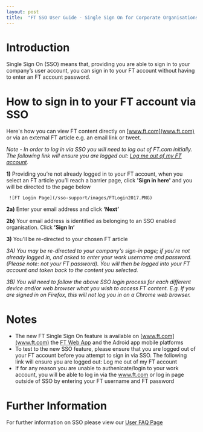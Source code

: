 ```yaml
---
layout: post
title:  "FT SSO User Guide - Single Sign On for Corporate Organisations"
---
```


# Introduction
Single Sign On (SSO) means that, providing you are able to sign in to your company’s user account, you can sign in to your FT account without having to enter an FT account password.

# How to sign in to your FT account via SSO

Here's how you can view FT content directly on [www.ft.com](www.ft.com) or via an external FT article e.g. an email link or tweet. 

*Note - In order to log in via SSO you will need to log out of FT.com initially. The following link will ensure you are logged out: [Log me out of my FT account](https://accounts.ft.com/logout).*

  **1)** Providing you’re not already logged in to your FT account, when you select an FT article you’ll reach a barrier page, click **'Sign in here'** and you will be directed to the page below

     ![FT Login Page](/sso-support/images/FTLogin2017.PNG)

  **2a)** Enter your email address and click **‘Next’**
  
  **2b)** Your email address is identified as belonging to an SSO enabled organisation. Click **’Sign In’**

  **3)** You'll be re-directed to your chosen FT article

  *3A) You may be re-directed to your company's sign-in page; if you're not already logged in, and asked to enter your work username and password. (Please note: not your FT password). You will then be logged into your FT account and taken back to the content you selected.*

  *3B) You will need to follow the above SSO login process for each different device and/or web browser what you wish to access FT content. E.g. If you are signed in on Firefox, this will not log you in on a Chrome web browser.*

# Notes
* The new FT Single Sign On feature is available on [www.ft.com](www.ft.com) the [FT Web App](https://app.ft.com) and the Adroid app mobile platforms
* To test to the new SSO feature, please ensure that you are logged out of your FT account before you attempt to sign in via SSO. The following link will ensure you are logged out: Log me out of my FT account
* If for any reason you are unable to authenicate/login to your work account, you will be able to log in via the www.ft.com or log in page outside of SSO by entering your FT username and FT password

# Further Information
For further information on SSO please view our [User FAQ Page](https://financial-times.github.io/sso-support/2016/07/19/faqs)
